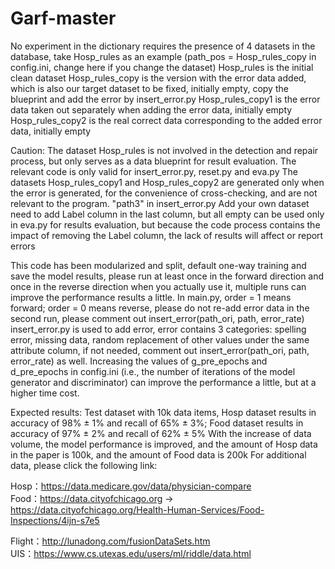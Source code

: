 # Garf-master

No experiment in the dictionary requires the presence of 4 datasets in the database, take Hosp_rules as an example (path_pos = Hosp_rules_copy in config.ini, change here if you change the dataset)
Hosp_rules is the initial clean dataset
Hosp_rules_copy is the version with the error data added, which is also our target dataset to be fixed, initially empty, copy the blueprint and add the error by insert_error.py
Hosp_rules_copy1 is the error data taken out separately when adding the error data, initially empty
Hosp_rules_copy2 is the real correct data corresponding to the added error data, initially empty

Caution:
The dataset Hosp_rules is not involved in the detection and repair process, but only serves as a data blueprint for result evaluation. The relevant code is only valid for insert_error.py, reset.py and eva.py
The datasets Hosp_rules_copy1 and Hosp_rules_copy2 are generated only when the error is generated, for the convenience of cross-checking, and are not relevant to the program. "path3" in insert_error.py
Add your own dataset need to add Label column in the last column, but all empty can be used only in eva.py for results evaluation, but because the code process contains the impact of removing the Label column, the lack of results will affect or report errors

This code has been modularized and split, default one-way training and save the model results, please run at least once in the forward direction and once in the reverse direction when you actually use it, multiple runs can improve the performance results a little.
In main.py, order = 1 means forward; order = 0 means reverse, please do not re-add error data in the second run, please comment out insert_error(path_ori, path, error_rate)
insert_error.py is used to add error, error contains 3 categories: spelling error, missing data, random replacement of other values under the same attribute column, if not needed, comment out insert_error(path_ori, path, error_rate) as well.
Increasing the values of g_pre_epochs and d_pre_epochs in config.ini (i.e., the number of iterations of the model generator and discriminator) can improve the performance a little, but at a higher time cost.

Expected results:
Test dataset with 10k data items, Hosp dataset results in accuracy of 98% ± 1% and recall of 65% ± 3%; Food dataset results in accuracy of 97% ± 2% and recall of 62% ± 5%
With the increase of data volume, the model performance is improved, and the amount of Hosp data in the paper is 100k, and the amount of Food data is 200k
For additional data, please click the following link:


Hosp：https://data.medicare.gov/data/physician-compare  
Food：https://data.cityofchicago.org  -> https://data.cityofchicago.org/Health-Human-Services/Food-Inspections/4ijn-s7e5

Flight：http://lunadong.com/fusionDataSets.htm  
UIS：https://www.cs.utexas.edu/users/ml/riddle/data.html  




